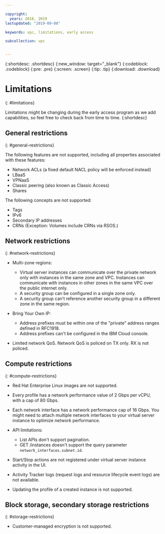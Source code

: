 ```yaml
---

copyright:
  years: 2018, 2019
lastupdated: "2019-09-08"

keywords: vpc, limitations, early access

subcollection: vpc


---
```


{:shortdesc: .shortdesc}
{:new_window: target="_blank"}
{:codeblock: .codeblock}
{:pre: .pre}
{:screen: .screen}
{:tip: .tip}
{:download: .download}


# Limitations
{: #limitations}

Limitations might be changing during the early access program as we add capabilities, so feel free to check back from time to time.
{:shortdesc}

## General restrictions
{: #general-restrictions}

The following features are not supported, including all properties associated with these features:
* Network ACLs (a fixed default NACL policy will be enforced instead)
* LBaaS
* VPNaaS
* Classic peering (also known as Classic Access)
* Shares

The following concepts are not supported:
* Tags
* IPv6
* Secondary IP addresses
* CRNs (Exception: Volumes include CRNs via RSOS.)


## Network restrictions
{: #network-restrictions}

* Multi-zone regions: 
  * Virtual server instances can communicate over the private network only with instances in the same zone and VPC. Instances can communicate with instances in other zones in the same VPC over the public internet only.
  * A security group can be configured in a single zone only. 
  * A security group can’t reference another security group in a different zone in the same region.

* Bring Your Own IP:
   * Address prefixes must be within one of the "private" address ranges defined in RFC1918.
   * Address prefixes can't be configured in the IBM Cloud console.

* Limited network QoS. Network QoS is policed on TX only. RX is not policed.


## Compute restrictions
{: #compute-restrictions}

* Red Hat Enterprise Linux images are not supported.
* Every profile has a network performance value of 2 Gbps per vCPU, with a cap of 80 Gbps. 
* Each network interface has a network performance cap of 16 Gbps. You might need to attach multiple network interfaces to your virtual server instance to optimize network performance.

* API limitations:
  * List APIs don't support pagination. 
  * GET /instances doesn't support the query parameter `network_interfaces.subnet.id`.
* Start/Stop actions are not registered under virtual server instance activity in the UI.
* Activity Tracker logs (request logs and resource lifecycle event logs) are not available.
* Updating the profile of a created instance is not supported.

## Block storage, secondary storage restrictions
{: #storage-restrictions}

* Customer-managed encryption is not supported.
